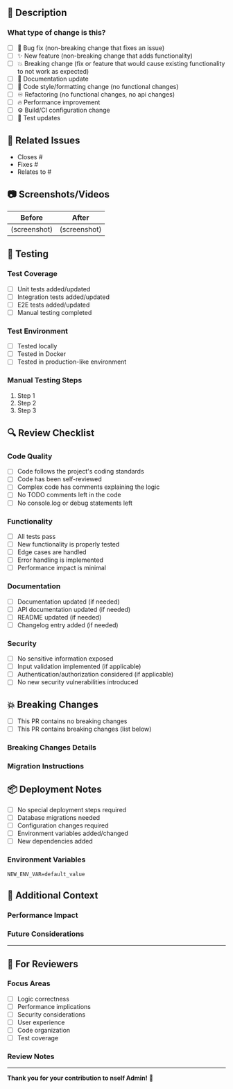 ## 📝 Description

<!-- Provide a clear and concise description of what this PR does -->

### What type of change is this?

<!-- Check all that apply -->

- [ ] 🐛 Bug fix (non-breaking change that fixes an issue)
- [ ] ✨ New feature (non-breaking change that adds functionality)
- [ ] 💥 Breaking change (fix or feature that would cause existing functionality to not work as expected)
- [ ] 📝 Documentation update
- [ ] 🎨 Code style/formatting change (no functional changes)
- [ ] ♾️ Refactoring (no functional changes, no api changes)
- [ ] 🔥 Performance improvement
- [ ] ⚙️ Build/CI configuration change
- [ ] 🧪 Test updates

## 🔗 Related Issues

<!-- Link to related issues using keywords -->
<!-- Example: Closes #123, Fixes #456, Relates to #789 -->

- Closes #
- Fixes #
- Relates to #

## 📷 Screenshots/Videos

<!-- If your changes affect the UI, please provide screenshots or videos -->
<!-- You can drag and drop images here -->

| Before       | After        |
| ------------ | ------------ |
| (screenshot) | (screenshot) |

## 🧪 Testing

<!-- Describe the tests you've added or run -->

### Test Coverage

- [ ] Unit tests added/updated
- [ ] Integration tests added/updated
- [ ] E2E tests added/updated
- [ ] Manual testing completed

### Test Environment

- [ ] Tested locally
- [ ] Tested in Docker
- [ ] Tested in production-like environment

### Manual Testing Steps

<!-- Provide step-by-step instructions for manual testing -->

1. Step 1
2. Step 2
3. Step 3

## 🔍 Review Checklist

<!-- For the author: check off completed items -->

### Code Quality

- [ ] Code follows the project's coding standards
- [ ] Code has been self-reviewed
- [ ] Complex code has comments explaining the logic
- [ ] No TODO comments left in the code
- [ ] No console.log or debug statements left

### Functionality

- [ ] All tests pass
- [ ] New functionality is properly tested
- [ ] Edge cases are handled
- [ ] Error handling is implemented
- [ ] Performance impact is minimal

### Documentation

- [ ] Documentation updated (if needed)
- [ ] API documentation updated (if needed)
- [ ] README updated (if needed)
- [ ] Changelog entry added (if needed)

### Security

- [ ] No sensitive information exposed
- [ ] Input validation implemented (if applicable)
- [ ] Authentication/authorization considered (if applicable)
- [ ] No new security vulnerabilities introduced

## 💥 Breaking Changes

<!-- List any breaking changes and migration instructions -->

- [ ] This PR contains no breaking changes
- [ ] This PR contains breaking changes (list below)

### Breaking Changes Details

<!-- If there are breaking changes, describe them and provide migration instructions -->

### Migration Instructions

<!-- Provide clear instructions for users to migrate to the new version -->

## 📦 Deployment Notes

<!-- Any special deployment considerations -->

- [ ] No special deployment steps required
- [ ] Database migrations needed
- [ ] Configuration changes required
- [ ] Environment variables added/changed
- [ ] New dependencies added

### Environment Variables

<!-- List any new or changed environment variables -->

```
NEW_ENV_VAR=default_value
```

## 📝 Additional Context

<!-- Add any other context, considerations, or information about the pull request here -->

### Performance Impact

<!-- Describe any performance implications -->

### Future Considerations

<!-- Any follow-up work or considerations for future PRs -->

---

## 💬 For Reviewers

<!-- Help reviewers understand what to focus on -->

### Focus Areas

<!-- What should reviewers pay special attention to? -->

- [ ] Logic correctness
- [ ] Performance implications
- [ ] Security considerations
- [ ] User experience
- [ ] Code organization
- [ ] Test coverage

### Review Notes

<!-- Any specific notes or questions for reviewers -->

---

**Thank you for your contribution to nself Admin!** 🚀
